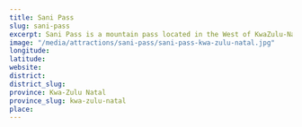 ```yaml
---
title: Sani Pass
slug: sani-pass
excerpt: Sani Pass is a mountain pass located in the West of KwaZulu-Natal, South Africa on the road between Underberg, KwaZulu-Natal and Mokhotlong, Lesotho.
image: "/media/attractions/sani-pass/sani-pass-kwa-zulu-natal.jpg"
longitude: 
latitude: 
website: 
district: 
district_slug: 
province: Kwa-Zulu Natal
province_slug: kwa-zulu-natal
place: 
---
```

